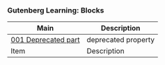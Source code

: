 ### Gutenberg Learning: Blocks


| Main      | Description |
| ----------- | ----------- |
| [001 Deprecated part](Gutenberg%20learning/001%20Example%20with%20deprecated%20part/README.md)       | deprecated property  | 
| Item     | Description  |
